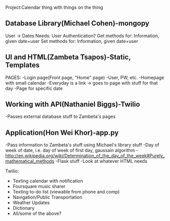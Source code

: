 Project:Calendar thing with things on the thing

Database Library(Michael Cohen)-mongopy
---------------------------------------
User -> Dates
Needs:
User Authentication?
Get methods for:
Information, given date+user
Set methods for:
Information, given date+user

UI and HTML(Zambeta Tsapos)-Static, Templates
---------------------------------------------
PAGES:
-Login page(Front page, "Home" page)
 	  -User, PW, etc.
-Homepage with small calendar
	  -Everyday is a link -> goes to page with stuff for that day
-Page for specific date

Working with API(Nathaniel Biggs)-Twilio
----------------------------------------
-Passes external database stuff to Zambeta's pages

Application(Hon Wei Khor)-app.py
--------------------------------
-Pass information to Zambeta's stuff using Michael's library stuff
      -Day of week of date, i.e. day of week of first day, gaussain algorithm
      -http://en.wikipedia.org/wiki/Determination_of_the_day_of_the_week#Purely_mathematical_methods
-Flask stuff
-Look at whatever HTML needs

Twilio: 
- Texting calendar with notification
- Foursquare music sharer
- Texting to-do list (viewable from phone and comp) 
- Navigation/Public Transportation
- Weather Updates
- Dictionary
- All/some of the above?
